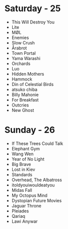 # Saturday - 25
* This Will Destroy You
* Lite
* MØL
* Enemies
* Slow Crush
* Årabrot
* Town Portal
* Yama Warashi
* Orchards
* Luo
* Hidden Mothers
* Hammock
* Din of Celestial Birds
* atsuko chiba
* Billy Mahonie
* For Breakfast
* Outcries
* New Ghost

# Sunday - 26
* If These Trees Could Talk
* Elephant Gym
* Wang Wen
* Year of No Light
* Big Brave
* Lost in Kiev
* Standards
* Overhead, The Albatross
* itoldyouiwouldeatyou
* Midas Fall
* My Octopus Mind
* Dystopian Future Movies
* Jaguar Throne
* Pleiades
* Qariaq
* Lawi Anywar
